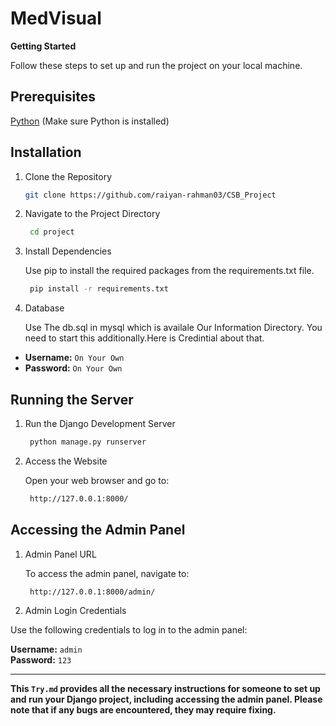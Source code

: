 # MedVisual
**Getting Started**

Follow these steps to set up and run the project on your local machine.

## Prerequisites

[Python](https://www.python.org/downloads/)
(Make sure Python is installed)

## Installation
1. Clone the Repository
    ```bash
    git clone https://github.com/raiyan-rahman03/CSB_Project
    ```
2. Navigate to the Project Directory

   ```bash
    cd project
    ```

3. Install Dependencies

    Use pip to install the required packages from the requirements.txt file.

   ```bash
    pip install -r requirements.txt
    ```

4. Database

    Use The db.sql in mysql which is availale Our Information Directory. You need to start this additionally.Here is Credintial about that.
-    **Username:** `On Your Own`  
-    **Password:** `On Your Own`


## Running the Server

1. Run the Django Development Server

   ```bash
    python manage.py runserver
    ```


2. Access the Website

    Open your web browser and go to:
   ```bash
    http://127.0.0.1:8000/
    ```


## Accessing the Admin Panel
1. Admin Panel URL

    To access the admin panel, navigate to:
   ```bash
    http://127.0.0.1:8000/admin/
    ```

2. Admin Login Credentials

Use the following credentials to log in to the admin panel:

**Username:** `admin`  
**Password:** `123`


---


**This `Try.md` provides all the necessary instructions for someone to set up and run your Django project, including accessing the admin panel. Please note that if any bugs are encountered, they may require fixing.**
